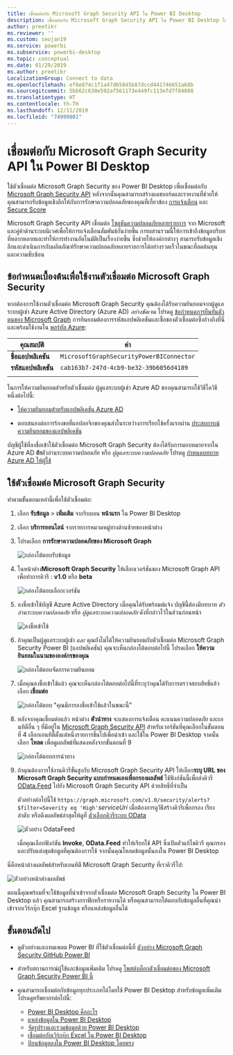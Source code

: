 ```yaml
---
title: เชื่อมต่อกับ Microsoft Graph Security API ใน Power BI Desktop
description: เชื่อมต่อกับ Microsoft Graph Security API ใน Power BI Desktop ได้อย่างง่ายดาย
author: preetikr
ms.reviewer: ''
ms.custom: seojan19
ms.service: powerbi
ms.subservice: powerbi-desktop
ms.topic: conceptual
ms.date: 01/29/2019
ms.author: preetikr
LocalizationGroup: Connect to data
ms.openlocfilehash: ef8e874c1f1a47d65845b87dccd441746651a68b
ms.sourcegitcommit: 5bb62c630e592af561173e449fc113efd7f84808
ms.translationtype: HT
ms.contentlocale: th-TH
ms.lasthandoff: 12/11/2019
ms.locfileid: "74999801"
---
```

# <a name="connect-to-the-microsoft-graph-security-api-in-power-bi-desktop"></a>เชื่อมต่อกับ Microsoft Graph Security API ใน Power BI Desktop

ใช้ตัวเชื่อมต่อ Microsoft Graph Security ของ Power BI Desktop เพื่อเชื่อมต่อกับ [Microsoft Graph Security API](https://aka.ms/graphsecuritydocs) หลังจากนั้นคุณสามารถสร้างแดชบอร์ดและรายงานที่ช่วยให้คุณสามารถรับข้อมูลเชิงลึกให้กับการรักษาความปลอดภัยของคุณที่เกี่ยวข้อง [การแจ้งเตือน](https://docs.microsoft.com/graph/api/resources/alert?view=graph-rest-1.0) และ [Secure Score](https://docs.microsoft.com/graph/api/resources/securescores?view=graph-rest-beta)

Microsoft Graph Security API เชื่อมต่อ [โซลูชันความปลอดภัยหลายรายการ](https://aka.ms/graphsecurityalerts) จาก Microsoft และคู่ค้าด้านระบบนิเวศเพื่อให้การแจ้งเตือนสัมพันธ์กันง่ายขึ้น การผสานรวมนี้ให้การเข้าถึงข้อมูลบริบทที่หลากหลายและทำให้การทำงานอัตโนมัติเป็นเรื่องง่ายขึ้น ซึ่งช่วยให้องค์กรต่างๆ สามารถรับข้อมูลเชิงลึกและดำเนินการกับผลิตภัณฑ์รักษาความปลอดภัยหลายรายการได้อย่างรวดเร็วในขณะที่ลดต้นทุนและความซับซ้อน

## <a name="prerequisites-to-use-the-microsoft-graph-security-connector"></a>ข้อกำหนดเบื้องต้นเพื่อใช้งานตัวเชื่อมต่อ Microsoft Graph Security

หากต้องการใช้งานตัวเชื่อมต่อ Microsoft Graph Security คุณต้องได้รับความยินยอมจากผู้ดูแลระบบผู้เช่า Azure Active Directory (Azure AD) *อย่างชัดเจน* โปรดดู [ข้อกำหนดการยืนยันตัวตนของ Microsoft Graph](https://aka.ms/graphsecurityauth)
การยินยอมต้องการรหัสแอปพลิเคชันและชื่อของตัวเชื่อมต่อซึ่งอ้างถึงที่นี่และพร้อมใช้งานใน [พอร์ทัล Azure](https://portal.azure.com):

| คุณสมบัติ | ค่า |
|----------|-------|
| **ชื่อแอปพลิเคชัน** | `MicrosoftGraphSecurityPowerBIConnector` |
| **รหัสแอปพลิเคชัน** | `cab163b7-247d-4cb9-be32-39b6056d4189` |
|||

ในการให้ความยินยอมสำหรับตัวเชื่อมต่อ ผู้ดูแลระบบผู้เช่า Azure AD ของคุณสามารถใช้วิธีใดวิธีหนึ่งต่อไปนี้:

* [ให้ความยินยอมสำหรับแอปพลิเคชัน Azure AD](https://docs.microsoft.com/azure/active-directory/develop/v2-permissions-and-consent)

* ตอบสนองต่อการร้องขอที่แอปลอจิกของคุณส่งในระหว่างการเรียกใช้ครั้งแรกผ่าน [ประสบการณ์ความยินยอมของแอปพลิเคชัน](https://docs.microsoft.com/azure/active-directory/develop/application-consent-experience)
   
บัญชีผู้ใช้ที่ลงชื่อเข้าใช้ตัวเชื่อมต่อ Microsoft Graph Security ต้องได้รับการมอบหมายจากใน Azure AD **ถ้า**ตัวอ่านระบบความปลอดภัย หรือ *ผู้ดูแลระบบความปลอดภัย* โปรดดู [กำหนดบทบาท Azure AD ให้ผู้ใช้](https://docs.microsoft.com/graph/security-authorization#assign-azure-ad-roles-to-users)

## <a name="using-the-microsoft-graph-security-connector"></a>ใช้ตัวเชื่อมต่อ Microsoft Graph Security

ทำตามขั้นตอนเหล่านี้เพื่อใช้ตัวเชื่อมต่อ:

1. เลือก **รับข้อมูล** > **เพิ่มเติม** จากริบบอน **หน้าแรก** ใน Power BI Desktop
2. เลือก **บริการออนไลน์** จากรายการหมวดหมู่ทางด้านซ้ายของหน้าต่าง
3. โปรดเลือก **การรักษาความปลอดภัยของ Microsoft Graph**

    ![กล่องโต้ตอบรับข้อมูล](media/desktop-connect-graph-security/GetData.PNG)
    
4. ในหน้าต่าง**Microsoft Graph Security** ให้เลือกเวอร์ชันของ Microsoft Graph API เพื่อทำการคิวรี : **v1.0** หรือ **beta**

    ![กล่องโต้ตอบเลือกเวอร์ชัน](media/desktop-connect-graph-security/selectVersion.PNG)
    
5. ลงชื่อเข้าใช้บัญชี Azure Active Directory เมื่อคุณได้รับพร้อมต์แจ้ง บัญชีนี้ต้องมีบทบาท *ตัวอ่านระบบความปลอดภัย* หรือ *ผู้ดูแลระบบความปลอดภัย* ดังที่กล่าวไว้ในส่วนก่อนหน้า

    ![ลงชื่อเข้าใช้](media/desktop-connect-graph-security/SignIn.PNG) 
    
6. ถ้าคุณเป็นผู้ดูแลระบบผู้เช่า *และ* คุณยังไม่ได้ให้ความยินยอมกับตัวเชื่อมต่อ Microsoft Graph Security Power BI (แอปพลิเคชัน) คุณจะเห็นกล่องโต้ตอบต่อไปนี้ โปรดเลือก **ให้ความยินยอมในนามขององค์กรของคุณ**

    ![กล่องโต้ตอบจัดการความยินยอม](media/desktop-connect-graph-security/AdminConsent.PNG)
    
7. เมื่อคุณลงชื่อเข้าใช้แล้ว คุณจะเห็นกล่องโต้ตอบต่อไปนี้ที่ระบุว่าคุณได้รับการตรวจสอบสิทธิ์แล้ว เลือก **เชื่อมต่อ**

    ![กล่องโต้ตอบ "คุณมีการลงชื่อเข้าใช้แล้วในขณะนี้"](media/desktop-connect-graph-security/SignedIn.PNG)
    
8. หลังจากคุณเชื่อมต่อแล้ว หน้าต่าง **ตัวนำทาง** จะแสดงการแจ้งเตือน คะแนนความปลอดภัย และเอนทิตีอื่น ๆ ที่มีอยู่ใน [Microsoft Graph Security API](https://aka.ms/graphsecuritydocs) สำหรับเวอร์ชันที่คุณเลือกในขั้นตอนที่ 4 เลือกเอนทิตี้ตั้งแต่หนึ่งรายการขึ่นไปเพื่อนำเข้า และใช้ใน Power BI Desktop จาดนั้น เลือก **โหลด** เพื่อดูผลลัพธ์ที่แสดงหลังจากขั้นตอนที่ 9

    ![กล่องโต้ตอบการนำทาง](media/desktop-connect-graph-security/NavTable.PNG)
    
9. ถ้าคุณต้องการใช้งานคิวรีขั้นสูงกับ Microsoft Graph Security API ให้เลือก**ระบุ URL ของ Microsoft Graph Security แบบกำหนดเองเพื่อกรองผลลัพธ์** ใช้ฟังก์ชันนี้เพื่อส่งคิวรี [OData.Feed](https://docs.microsoft.com/power-bi/desktop-connect-odata) ไปยัง Microsoft Graph Security API ด้วยสิทธิ์ที่จำเป็น

   ตัวอย่างต่อไปนี้ใช้ `https://graph.microsoft.com/v1.0/security/alerts?$filter=Severity eq 'High'`*serviceUri* เมื่อต้องการดูวิธีสร้างคิวรีเพื่อกรอง เรียงลำดับ หรือดึงผลลัพธ์ล่าสุดให้ดูที่ [ตัวเลือกคิวรีระบบ OData](https://docs.microsoft.com/graph/query-parameters)

   ![ตัวอย่าง OdataFeed](media/desktop-connect-graph-security/ODataFeed.PNG)
    
   เมื่อคุณเลือกฟังก์ชัน **Invoke**, **OData.Feed** ทำให้เรียกใช้ API ซึ่งเปิดตัวแก้ไขคิวรี คุณกรองและปรับแต่งชุดข้อมูลที่คุณต้องการใช้ จากนั้นคุณโหลดข้อมูลนั้นลงใน Power BI Desktop

นี่คือหน้าต่างผลลัพธ์สำหรับเอนทิตี Microsoft Graph Security ที่เราคิวรีไป:

   ![ตัวอย่างหน้าต่างผลลัพธ์](media/desktop-connect-graph-security/Result.PNG)
    

ตอนนี้คุณพร้อมที่จะใช้ข้อมูลที่นำเข้าจากตัวเชื่อมต่อ Microsoft Graph Security ใน Power BI Desktop แล้ว คุณสามารถสร้างกราฟิกหรือรายงานได้ หรือคุณสามารถโต้ตอบกับข้อมูลอื่นที่คุณนำเข้าจากเวิร์กบุ๊ก Excel ฐานข้อมูล หรือแหล่งข้อมูลอื่นได้

## <a name="next-steps"></a>ขั้นตอนถัดไป
* ดูตัวอย่างและเทมเพลต Power BI ที่ใช้ตัวเชื่อมต่อนี้ที่ [ตัวอย่าง Microsoft Graph Security GitHub Power BI](https://aka.ms/graphsecuritypowerbiconnectorsamples)

* สำหรับสถานการณ์ผู้ใช้และข้อมูลเพิ่มเติม โปรดดู [โพสต์บล็อกตัวเชื่อมต่อของ Microsoft Graph Security Power BI นี้](https://aka.ms/graphsecuritypowerbiconnectorblogpost)

* คุณสามารถเชื่อมต่อกับข้อมูลทุกประเภทได้โดยใช้ Power BI Desktop สำหรับข้อมูลเพิ่มเติม โปรดดูทรัพยากรต่อไปนี้:

    * [Power BI Desktop คืออะไร](desktop-what-is-desktop.md)
    * [แหล่งข้อมูลใน Power BI Desktop](desktop-data-sources.md)
    * [จัดรูปร่างและรวมข้อมูลด้วย Power BI Desktop](desktop-shape-and-combine-data.md)
    * [เชื่อมต่อกับเวิร์กบุ๊ก Excel ใน Power BI Desktop](desktop-connect-excel.md)
    * [ป้อนข้อมูลลงใน Power BI Desktop โดยตรง](desktop-enter-data-directly-into-desktop.md)
